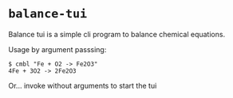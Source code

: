# `balance-tui`

Balance tui is a simple cli program to balance chemical equations.

Usage by argument passsing:

```shell
$ cmbl "Fe + O2 -> Fe2O3"
4Fe + 3O2 -> 2Fe2O3
```

Or... invoke without arguments to start the tui
